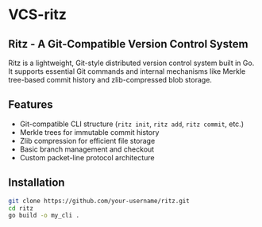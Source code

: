# VCS-ritz
## Ritz - A Git-Compatible Version Control System

Ritz is a lightweight, Git-style distributed version control system built in Go. It supports essential Git commands and internal mechanisms like Merkle tree-based commit history and zlib-compressed blob storage.

##  Features

- Git-compatible CLI structure (`ritz init`, `ritz add`, `ritz commit`, etc.)
- Merkle trees for immutable commit history
- Zlib compression for efficient file storage
- Basic branch management and checkout
- Custom packet-line protocol architecture

##  Installation

```bash
git clone https://github.com/your-username/ritz.git
cd ritz
go build -o my_cli .
